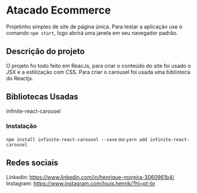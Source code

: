# Atacado Ecommerce
Projetinho simples de site de página única.
Para testar a aplicação use o comando `npm start`, logo abrirá uma janela em seu navegador padrão.

## Descrição do projeto
O projeto foi todo feito em ReacJs, para criar o conteúdo do site foi usado o JSX e a estilização com CSS. Para criar o carousel foi usada uma biblioteca do Reactjs.

## Bibliotecas Usadas
infinite-react-carousel

### Instalação
`npm install infinite-react-carousel --save`
  ou
`yarn add infinite-react-carousel`

## Redes sociais
Linkedin: https://www.linkedin.com/in/henrique-moreira-3060961b4/
<br>
Instagram: https://www.instagram.com/louis.henrik/?hl=pt-br
